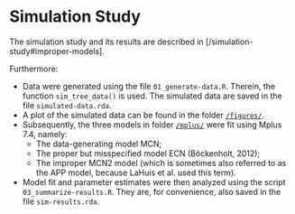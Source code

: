 # Simulation Study
 
The simulation study and its results are described in [/simulation-study#improper-models].

Furthermore:
 
 - Data were generated using the file `01_generate-data.R`.
   Therein, the function `sim_tree_data()` is used.
   The simulated data are saved in the file `simulated-data.rda`.
 - A plot of the simulated data can be found in the folder [`/figures/`](/figures/).
 - Subsequently, the three models in folder [`/mplus/`](/code/simulation/mplus) were fit using Mplus 7.4, namely:
   - The data-generating model MCN;
   - The proper but misspecified model ECN (Böckenholt, 2012);
   - The improper MCN2 model (which is sometimes also referred to as the APP model, because LaHuis et al. used this term).
 - Model fit and parameter estimates were then analyzed using the script `03_summarize-results.R`.
   They are, for convenience, also saved in the file `sim-results.rda`.
